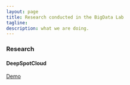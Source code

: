 ```yaml
---
layout: page
title: Research conducted in the BigData Lab
tagline:  
description: what we are doing.
---
```

### Research

#### DeepSpotCloud
[Demo](/research/deep-spot-cloud/)

